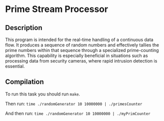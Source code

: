# Prime Stream Processor

## Description
This program is intended for the real-time handling of a continuous data flow. It produces a sequence of random numbers and effectively tallies the prime numbers within that sequence through a specialized prime-counting algorithm. This capability is especially beneficial in situations such as processing data from security cameras, where rapid intrusion detection is essential.

## Compilation
To run this task you should run `make`.

Then run: `time ./randomGenerator 10 10000000 | ./primesCounter`

And then run: `time ./randomGenerator 10 10000000 | ./myPrimCounter`


